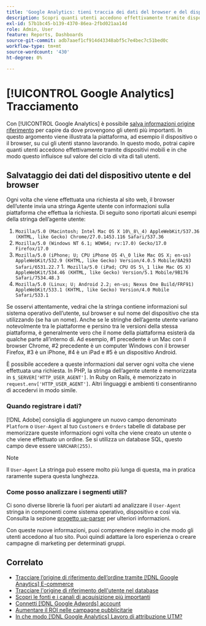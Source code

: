 ```yaml
---
title: 'Google Analytics: tieni traccia dei dati del browser e del dispositivo utente nel database'
description: Scopri quanti utenti accedono effettivamente tramite dispositivi mobili e come questo influisce sul loro valore nel ciclo di vita.
exl-id: 57b1bc45-b139-4370-86ea-2fbd021aa14d
role: Admin, User
feature: Reports, Dashboards
source-git-commit: adb7aaef1cf914d43348abf5c7e4bec7c51bed0c
workflow-type: tm+mt
source-wordcount: '430'
ht-degree: 0%

---
```


# [!UICONTROL Google Analytics] Tracciamento

Con [!UICONTROL Google Analytics] è possibile [salva informazioni origine riferimento](../analysis/google-track-user-acq.md) per capire da dove provengono gli utenti più importanti. In questo argomento viene illustrata la piattaforma, ad esempio il dispositivo o il browser, su cui gli utenti stanno lavorando. In questo modo, potrai capire quanti utenti accedono effettivamente tramite dispositivi mobili e in che modo questo influisce sul valore del ciclo di vita di tali utenti.

## Salvataggio dei dati del dispositivo utente e del browser

Ogni volta che viene effettuata una richiesta al sito web, il browser dell’utente invia una stringa Agente utente con informazioni sulla piattaforma che effettua la richiesta. Di seguito sono riportati alcuni esempi della stringa dell’agente utente:

1. `Mozilla/5.0 (Macintosh; Intel Mac OS X 10\_8\_4) AppleWebKit/537.36 (KHTML, like Gecko) Chrome/27.0.1453.116 Safari/537.36`
1. `Mozilla/5.0 (Windows NT 6.1; WOW64; rv:17.0) Gecko/17.0 Firefox/17.0`
1. `Mozilla/5.0 (iPhone; U; CPU iPhone OS 4\_0 like Mac OS X; en-us) AppleWebKit/532.9 (KHTML, like Gecko) Version/4.0.5 Mobile/8A293 Safari/6531.22.7`
1.` Mozilla/5.0 (iPad; CPU OS 5\_1 like Mac OS X) AppleWebKit/534.46 (KHTML, like Gecko) Version/5.1 Mobile/9B176 Safari/7534.48.3`
1. `Mozilla/5.0 (Linux; U; Android 2.2; en-us; Nexus One Build/FRF91) AppleWebKit/533.1 (KHTML, like Gecko) Version/4.0 Mobile Safari/533.1`

Se osservi attentamente, vedrai che la stringa contiene informazioni sul sistema operativo dell’utente, sul browser e sul nome del dispositivo che sta utilizzando (se ha un nome). Anche se le stringhe dell’agente utente variano notevolmente tra le piattaforme e persino tra le versioni della stessa piattaforma, è generalmente vero che il nome della piattaforma esisterà da qualche parte all’interno di. Ad esempio, #1 precedente è un Mac con il browser Chrome, #2 precedente è un computer Windows con il browser Firefox, #3 è un iPhone, #4 è un iPad e #5 è un dispositivo Android.

È possibile accedere a queste informazioni dal server ogni volta che viene effettuata una richiesta. In PHP, la stringa dell’agente utente è memorizzata in `$_SERVER['HTTP_USER_AGENT']`. In Ruby on Rails, è memorizzato in `request.env['HTTP_USER_AGENT']`. Altri linguaggi e ambienti ti consentiranno di accedervi in modo simile.

### Quando registrare i dati?

[!DNL Adobe] consiglia di aggiungere un nuovo campo denominato `Platform` o `User-Agent` al tuo `Customers` e `Orders` tabelle di database per memorizzare queste informazioni ogni volta che viene creato un utente o che viene effettuato un ordine. Se si utilizza un database SQL, questo campo deve essere `VARCHAR(255)`. 

>[!NOTE]
>
>Il `User-Agent` La stringa può essere molto più lunga di questa, ma in pratica raramente supera questa lunghezza.

### Come posso analizzare i segmenti utili?

Ci sono diverse librerie là fuori per aiutarti ad analizzare il `User-Agent` stringa in componenti come sistema operativo, dispositivo e così via. Consulta la sezione [progetto ua-parser](https://github.com/tobie/ua-parser) per ulteriori informazioni.

Con queste nuove informazioni, puoi comprendere meglio in che modo gli utenti accedono al tuo sito. Puoi quindi adattare la loro esperienza o creare campagne di marketing per determinati gruppi.

## Correlato

* [Tracciare l’origine di riferimento dell’ordine tramite [!DNL Google Anaytics] E-commerce](../importing-data/integrations/google-ecommerce.md)
* [Tracciare l&#39;origine di riferimento dell&#39;utente nel database](../analysis/google-track-user-acq.md)
* [Scopri le fonti e i canali di acquisizione più importanti](../analysis/most-value-source-channel.md)
* [Connetti [!DNL Google Adwords] account](../importing-data/integrations/google-adwords.md)
* [Aumentare il ROI nelle campagne pubblicitarie](../analysis/roi-ad-camp.md)
* [In che modo [!DNL Google Analytics] Lavoro di attribuzione UTM?](../analysis/utm-attributes.md)
